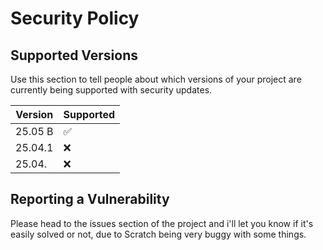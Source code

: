 # Security Policy

## Supported Versions

Use this section to tell people about which versions of your project are
currently being supported with security updates.

| Version | Supported          |
| ------- | ------------------ |
| 25.05 B | :white_check_mark: |
| 25.04.1 | :x:                |
| 25.04.  | :x:                |

## Reporting a Vulnerability

Please head to the issues section of the project and i'll let you know if it's easily solved or not, due to Scratch being very buggy with some things.
